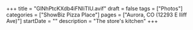 +++
title = "GlNhPtcKXdb4iFNIiTIU.avif"
draft = false
tags = ["Photos"]
categories = ["ShowBiz Pizza Place"]
pages = ["Aurora, CO (12293 E Iliff Ave)"]
startDate = ""
description = "The store's kitchen"
+++
